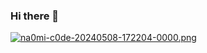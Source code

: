 ### Hi there 👋

[![na0mi-c0de-20240508-172204-0000.png](https://i.postimg.cc/tTjKZWr1/na0mi-c0de-20240508-172204-0000.png)](https://postimg.cc/1gvCbn1P)
